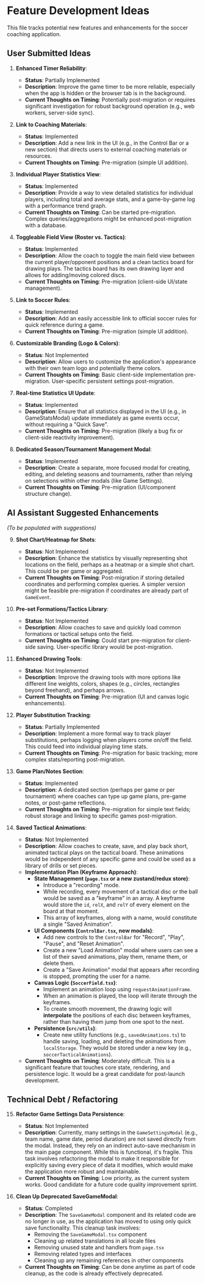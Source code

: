 # Feature Development Ideas

This file tracks potential new features and enhancements for the soccer coaching application.

## User Submitted Ideas

1.  **Enhanced Timer Reliability**:
    *   **Status**: Partially Implemented
    *   **Description**: Improve the game timer to be more reliable, especially when the app is hidden or the browser tab is in the background.
    *   **Current Thoughts on Timing**: Potentially post-migration or requires significant investigation for robust background operation (e.g., web workers, server-side sync).

2.  **Link to Coaching Materials**:
    *   **Status**: Implemented
    *   **Description**: Add a new link in the UI (e.g., in the Control Bar or a new section) that directs users to external coaching materials or resources.
    *   **Current Thoughts on Timing**: Pre-migration (simple UI addition).

3.  **Individual Player Statistics View**:
    *   **Status**: Implemented
    *   **Description**: Provide a way to view detailed statistics for individual players, including total and average stats, and a game-by-game log with a performance trend graph.
    *   **Current Thoughts on Timing**: Can be started pre-migration. Complex queries/aggregations might be enhanced post-migration with a database.

4.  **Toggleable Field View (Roster vs. Tactics)**:
    *   **Status**: Implemented
    *   **Description**: Allow the coach to toggle the main field view between the current player/opponent positions and a clean tactics board for drawing plays. The tactics board has its own drawing layer and allows for adding/moving colored discs.
    *   **Current Thoughts on Timing**: Pre-migration (client-side UI/state management).

5.  **Link to Soccer Rules**:
    *   **Status**: Implemented
    *   **Description**: Add an easily accessible link to official soccer rules for quick reference during a game.
    *   **Current Thoughts on Timing**: Pre-migration (simple UI addition).

6.  **Customizable Branding (Logo & Colors)**:
    *   **Status**: Not Implemented
    *   **Description**: Allow users to customize the application's appearance with their own team logo and potentially theme colors.
    *   **Current Thoughts on Timing**: Basic client-side implementation pre-migration. User-specific persistent settings post-migration.

7.  **Real-time Statistics UI Update**:
    *   **Status**: Implemented
    *   **Description**: Ensure that all statistics displayed in the UI (e.g., in GameStatsModal) update immediately as game events occur, without requiring a "Quick Save".
    *   **Current Thoughts on Timing**: Pre-migration (likely a bug fix or client-side reactivity improvement).

8.  **Dedicated Season/Tournament Management Modal**:
    *   **Status**: Implemented
    *   **Description**: Create a separate, more focused modal for creating, editing, and deleting seasons and tournaments, rather than relying on selections within other modals (like Game Settings).
    *   **Current Thoughts on Timing**: Pre-migration (UI/component structure change).

## AI Assistant Suggested Enhancements

*(To be populated with suggestions)*

9.  **Shot Chart/Heatmap for Shots**:
    *   **Status**: Not Implemented
    *   **Description**: Enhance the statistics by visually representing shot locations on the field, perhaps as a heatmap or a simple shot chart. This could be per game or aggregated.
    *   **Current Thoughts on Timing**: Post-migration if storing detailed coordinates and performing complex queries. A simpler version might be feasible pre-migration if coordinates are already part of `GameEvent`.

10. **Pre-set Formations/Tactics Library**:
    *   **Status**: Not Implemented
    *   **Description**: Allow coaches to save and quickly load common formations or tactical setups onto the field.
    *   **Current Thoughts on Timing**: Could start pre-migration for client-side saving. User-specific library would be post-migration.

11. **Enhanced Drawing Tools**:
    *   **Status**: Not Implemented
    *   **Description**: Improve the drawing tools with more options like different line weights, colors, shapes (e.g., circles, rectangles beyond freehand), and perhaps arrows.
    *   **Current Thoughts on Timing**: Pre-migration (UI and canvas logic enhancements).

12. **Player Substitution Tracking**:
    *   **Status**: Partially Implemented
    *   **Description**: Implement a more formal way to track player substitutions, perhaps logging when players come on/off the field. This could feed into individual playing time stats.
    *   **Current Thoughts on Timing**: Pre-migration for basic tracking; more complex stats/reporting post-migration.

13. **Game Plan/Notes Section**:
    *   **Status**: Implemented
    *   **Description**: A dedicated section (perhaps per game or per tournament) where coaches can type up game plans, pre-game notes, or post-game reflections.
    *   **Current Thoughts on Timing**: Pre-migration for simple text fields; robust storage and linking to specific games post-migration.

14. **Saved Tactical Animations**:
    *   **Status**: Not Implemented
    *   **Description**: Allow coaches to create, save, and play back short, animated tactical plays on the tactical board. These animations would be independent of any specific game and could be used as a library of drills or set pieces.
    *   **Implementation Plan (Keyframe Approach)**:
        *   **State Management (`page.tsx` or a new zustand/redux store)**:
            *   Introduce a "recording" mode.
            *   While recording, every movement of a tactical disc or the ball would be saved as a "keyframe" in an array. A keyframe would store the `id`, `relX`, and `relY` of every element on the board at that moment.
            *   This array of keyframes, along with a name, would constitute a single "Saved Animation".
        *   **UI Components (`ControlBar.tsx`, new modals)**:
            *   Add new controls to the `ControlBar` for "Record", "Play", "Pause", and "Reset Animation".
            *   Create a new "Load Animation" modal where users can see a list of their saved animations, play them, rename them, or delete them.
            *   Create a "Save Animation" modal that appears after recording is stopped, prompting the user for a name.
        *   **Canvas Logic (`SoccerField.tsx`)**:
            *   Implement an animation loop using `requestAnimationFrame`.
            *   When an animation is played, the loop will iterate through the keyframes.
            *   To create smooth movement, the drawing logic will **interpolate** the positions of each disc between keyframes, rather than having them jump from one spot to the next.
        *   **Persistence (`src/utils`)**:
            *   Create new utility functions (e.g., `savedAnimations.ts`) to handle saving, loading, and deleting the animations from `localStorage`. They would be stored under a new key (e.g., `soccerTacticalAnimations`).
    *   **Current Thoughts on Timing**: Moderately difficult. This is a significant feature that touches core state, rendering, and persistence logic. It would be a great candidate for post-launch development.

## Technical Debt / Refactoring

15. **Refactor Game Settings Data Persistence**:
    *   **Status**: Not Implemented
    *   **Description**: Currently, many settings in the `GameSettingsModal` (e.g., team name, game date, period duration) are not saved directly from the modal. Instead, they rely on an indirect auto-save mechanism in the main page component. While this is functional, it's fragile. This task involves refactoring the modal to make it responsible for explicitly saving every piece of data it modifies, which would make the application more robust and maintainable.
    *   **Current Thoughts on Timing**: Low priority, as the current system works. Good candidate for a future code quality improvement sprint.

16. **Clean Up Deprecated SaveGameModal**:
    *   **Status**: Completed
    *   **Description**: The `SaveGameModal` component and its related code are no longer in use, as the application has moved to using only quick save functionality. This cleanup task involves:
        - Removing the `SaveGameModal.tsx` component
        - Cleaning up related translations in all locale files
        - Removing unused state and handlers from `page.tsx`
        - Removing related types and interfaces
        - Cleaning up any remaining references in other components
    *   **Current Thoughts on Timing**: Can be done anytime as part of code cleanup, as the code is already effectively deprecated. 